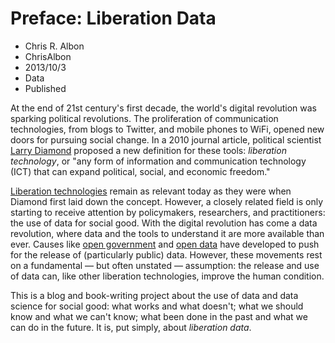 # Preface: Liberation Data
- Chris R. Albon
- ChrisAlbon
- 2013/10/3
- Data
- Published

At the end of 21st century's first decade, the world's digital revolution was sparking political revolutions. The proliferation of communication technologies, from blogs to Twitter, and mobile phones to WiFi, opened new doors for pursuing social change. In a 2010 journal article, political scientist [Larry Diamond](http://www.stanford.edu/~ldiamond/) proposed a new definition for these tools: *liberation technology*, or "any form of information and communication technology (ICT) that can expand political, social, and economic freedom."

[Liberation technologies](http://www.amazon.com/Liberation-Technology-Struggle-Democracy-Journal/dp/1421405687) remain as relevant today as they were when Diamond first laid down the concept. However, a closely related field is only starting to receive attention by policymakers, researchers, and practitioners: the use of data for social good. With the digital revolution has come a data revolution, where data and the tools to understand it are more available than ever. Causes like [open government](http://en.wikipedia.org/wiki/Open_government) and [open data](http://en.wikipedia.org/wiki/Open_data) have developed to push for the release of (particularly public) data. However, these movements rest on a fundamental — but often unstated — assumption: the release and use of data can, like other liberation technologies, improve the human condition.

This is a blog and book-writing project about the use of data and data science for social good: what works and what doesn't; what we should know and what we can't know; what been done in the past and what we can do in the future. It is, put simply, about *liberation data*.

